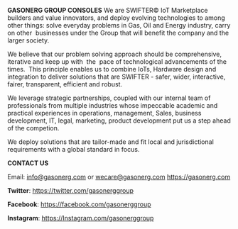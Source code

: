 **GASONERG GROUP CONSOLES**
We are SWIFTER© IoT Marketplace builders and value innovators, and deploy evolving technologies to among other things: solve everyday problems in Gas, Oil and Energy industry, carry on other  businesses under the Group that will benefit the company and the larger society.

We believe that our problem solving approach should be comprehensive, iterative and keep up with  the  pace of technological advancements of the times.  This principle enables us to combine IoTs, Hardware design and integration to deliver solutions that are SWIFTER - safer, wider, interactive, fairer, transparent, efficient and robust.   

We leverage strategic partnerships, coupled with our internal team of professionals from multiple industries whose impeccable academic and practical experiences in operations, management, Sales, business development, IT, legal, marketing, product development put us a step ahead of the competion.

We deploy solutions that are tailor-made and fit local and jurisdictional requirements with a global standard in focus.

**CONTACT US**

Email: info@gasonerg.com or wecare@gasonerg.com
https://gasonerg.com

**Twitter**: https://twitter.com/gasonerggroup

**Facebook**: https://facebook.com/gasonerggroup

**Instagram**: https://Instagram.com/gasonerggroup

